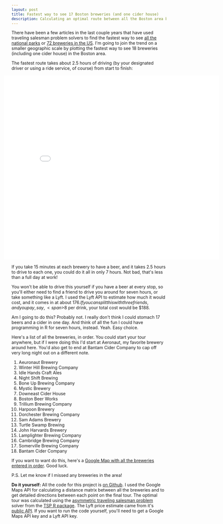 ```yaml
---
layout: post
title: Fastest way to see 17 Boston breweries (and one cider house)
description: Calculating an optimal route between all the Boston area breweries using a Traveling Salesman Problem solver.
---
```


There have been a few articles in the last couple years that have used traveling salesman problem solvers to find the fastest way to see [all the national parks](http://www.randalolson.com/2016/07/30/the-optimal-u-s-national-parks-centennial-road-trip/) or [72 breweries in the US](https://flowingdata.com/2015/10/26/top-brewery-road-trip-routed-algorithmically/). I'm going to join the trend on a smaller geographic scale by plotting the fastest way to see 18 breweries (including one cider house) in the Boston area.

The fastest route takes about 2.5 hours of driving (by your designated driver or using a ride service, of course) from start to finish:

<div style='margin: 15px 0px'>
  <iframe src='/public/maps/brewery.html' width='700' height='600' style='border: none; position: relative; left: -25px'></iframe>
</div>

If you take 15 minutes at each brewery to have a beer, and it takes 2.5 hours to drive to each one, you could do it all in only 7 hours. Not bad, that's less than a full day at work!

You won't be able to drive this yourself if you have a beer at every stop, so you'll either need to find a friend to drive you around for seven hours, or take something like a Lyft. I used the Lyft API to estimate how much it would cost, and it comes in at about $176. If you can split this with three friends, and you pay, say, <span>$</span>8 per drink, your total cost would be <span>$</span>188.

Am I going to do this? Probably not. I really don't think I could stomach 17 beers and a cider in one day. And think of all the fun I could have programming in R for seven hours, instead. Yeah. Easy choice.

Here's a list of all the breweries, in order. You could start your tour anywhere, but if I were doing this I'd start at Aeronaut, my favorite brewery around here. You'd also get to end at Bantam Cider Company to cap off very long night out on a different note.


1. Aeuronaut Brewery
2. Winter Hill Brewing Company
3. Idle Hands Craft Ales
4. Night Shift Brewing
5. Bone Up Brewing Company
6. Mystic Brewery
7. Downeast Cider House
8. Boston Beer Works
9. Trillium Brewing Company
10. Harpoon Brewery
11. Dorchester Brewing Company
12. Sam Adams Brewery
13. Turtle Swamp Brewing
14. John Harvards Brewery
15. Lamplighter Brewing Company
16. Cambridge Brewing Company
17. Somerville Brewing Company
18. Bantam Cider Company

If you want to want do this, here's a [Google Map with all the breweries entered in order](https://www.google.com/maps/dir/Aeronaut+Brewing+Company,+14+Tyler+St,+Somerville,+MA+02143/Winter+Hill+Brewing+Company,+328+Broadway,+Somerville,+MA+02145/Idle+Hands+Craft+Ales,+89+Commercial+St,+Malden,+MA+02148/Night+Shift+Brewing,+87+Santilli+Hwy,+Everett,+MA+02149/Bone+Up+Brewing+Co.,+38+Norman+St,+Everett,+MA+02149/Mystic+Brewery,+174+Williams+St,+Chelsea,+MA+02150/Downeast+Cider+House,+256+Marginal+St+%2332,+East+Boston,+MA+02128/BEERWORKS+Brewing+No.+3+Canal,+112+Canal+St,+Boston,+MA+02114/Trillium+Brewing+Company,+369+Congress+Street,+FL+1A,+Boston,+MA+02210/Harpoon+Brewery+And+Beer+Hall,+306+Northern+Ave,+Boston,+MA+02210/Dorchester+Brewing+Company,+1250+Massachusetts+Ave,+Dorchester,+MA+02125/Samuel+Adams,+30+Germania+St,+Boston,+MA+02130/Turtle+Swamp+Brewing,+3377+Washington+St,+Boston,+MA+02130/John+Harvard's+Brewery+%26+Ale+House,+33+Dunster+St,+Cambridge,+MA+02138/Lamplighter+Brewing+Co.,+284+Broadway,+Cambridge,+MA+02139/Cambridge+Brewing+Company,+1,+1+Kendall+Square,+Cambridge,+MA+02139/Somerville+Brewing+Company+-+Slumbrew,+15+Ward+St,+Somerville,+MA+02143/Bantam+Cider+Company,+40+Merriam+St,+Somerville,+MA+02143/@42.357596,-71.062877,12z/data=!4m109!4m108!1m5!1m1!1s0x89e37736621ba0e3:0xcd08ad34fe7dca73!2m2!1d-71.1062431!2d42.3819603!1m5!1m1!1s0x89e370d461337b9d:0x732c6faaf36fa55!2m2!1d-71.093984!2d42.392658!1m5!1m1!1s0x89e3711a973d8981:0x602f1fd391d76ed7!2m2!1d-71.0747463!2d42.4243919!1m5!1m1!1s0x89e3711a8dbb40d3:0xc68b7f0434ddb595!2m2!1d-71.067886!2d42.4059707!1m5!1m1!1s0x89e371116054c6df:0x30dd9e16e3a944cd!2m2!1d-71.0659377!2d42.4057422!1m5!1m1!1s0x89e371ab8c837f8f:0xc644198c4204f828!2m2!1d-71.044508!2d42.391628!1m5!1m1!1s0x89e370f8a1a1ba83:0x616aeee762a3390d!2m2!1d-71.0324945!2d42.3642794!1m5!1m1!1s0x89e3708e355828b1:0xb7e761efd7866524!2m2!1d-71.060386!2d42.364458!1m5!1m1!1s0x89e37a803cc64d71:0x84333022c52876d!2m2!1d-71.047858!2d42.3498299!1m5!1m1!1s0x89e37a9da5a2cfcb:0xc0be8b883c30f87e!2m2!1d-71.034439!2d42.346892!1m5!1m1!1s0x89e37a4fd2b56dcf:0x4556895a1d1fb907!2m2!1d-71.062317!2d42.322152!1m5!1m1!1s0x89e3797b7da31c79:0x608b218b28d63376!2m2!1d-71.1032285!2d42.3145455!1m5!1m1!1s0x89e379643bcaf91f:0x470aa6cde54a2b0d!2m2!1d-71.1052909!2d42.3088836!1m5!1m1!1s0x89e37742ceb8a909:0x7666471e31ddf163!2m2!1d-71.1192843!2d42.3726027!1m5!1m1!1s0x89e37752b0e81867:0x26811979965d9ac4!2m2!1d-71.0978948!2d42.36795!1m5!1m1!1s0x89e370ade1cbb413:0x3e315a440afb04f9!2m2!1d-71.0912995!2d42.3664092!1m5!1m1!1s0x89e370b65aae14c7:0xdc997b87e8c938a0!2m2!1d-71.0892538!2d42.3748138!1m5!1m1!1s0x89e370b5ff812441:0x94fbd00ab0ecf947!2m2!1d-71.0919018!2d42.3777733). Good luck.

P.S. Let me know if I missed any breweries in the area!

**Do it yourself:** All the code for this project is [on Github](https://github.com/herbps10/brewery-tsp). I used the Google Maps API for calculating a distance matrix between all the breweries and to get detailed directions between each point on the final tour. The optimal tour was calculated using the [asymmetric traveling salesman problem](https://en.wikipedia.org/wiki/Travelling_salesman_problem#Asymmetric_TSP) solver from the [TSP R package](https://cran.r-project.org/web/packages/TSP/index.html). The Lyft price estimate came from it's [public API](https://www.lyft.com/developers). If you want to run the code yourself, you'll need to get a Google Maps API key and a Lyft API key.
